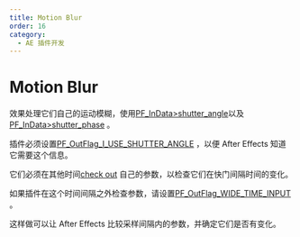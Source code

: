 ```yaml
---
title: Motion Blur
order: 16
category:
  - AE 插件开发
---
```


# Motion Blur

效果处理它们自己的运动模糊，使用[PF_InData>shutter_angle](../effect-basics/PF_InData.html)以及[PF_InData>shutter_phase](../effect-basics/PF_InData.html) 。

插件必须设置[PF_OutFlag_I_USE_SHUTTER_ANGLE](../effect-basics/PF_OutData.html) ，以便 After Effects 知道它需要这个信息。

它们必须在其他时间[check out](interaction-callback-functions.html) 自己的参数，以检查它们在快门间隔时间的变化。

如果插件在这个时间间隔之外检查参数，请设置[PF_OutFlag_WIDE_TIME_INPUT](../effect-basics/PF_OutData.html) 。

这样做可以让 After Effects 比较采样间隔内的参数，并确定它们是否有变化。
